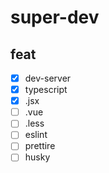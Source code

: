 # super-dev

## feat

- [x] dev-server
- [x] typescript
- [x] .jsx
- [ ] .vue
- [ ] .less
- [ ] eslint
- [ ] prettire
- [ ] husky
